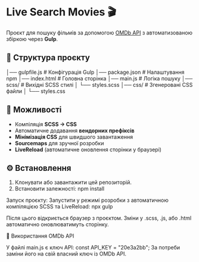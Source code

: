 # Live Search Movies 🎬

Проєкт для пошуку фільмів за допомогою [OMDb API](https://www.omdbapi.com/) з автоматизованою збіркою через **Gulp**.

## 📂 Структура проєкту
│── gulpfile.js # Конфігурація Gulp
│── package.json # Налаштування npm
│── index.html # Головна сторінка
│── main.js # Логіка пошуку
│── scss/ # Вихідні SCSS стилі
│ └── styles.scss
│── css/ # Згенеровані CSS файли
│ └── styles.css

## 🚀 Можливості
- Компіляція **SCSS → CSS**
- Автоматичне додавання **вендорних префіксів**
- **Мінімізація CSS** для швидшого завантаження
- **Sourcemaps** для зручної розробки
- **LiveReload** (автоматичне оновлення сторінки у браузері)


## ⚙️ Встановлення
1. Клонувати або завантажити цей репозиторій.
2. Встановити залежності:
   npm install

   
Запуск проєкту:
Запустити у режимі розробки з автоматичною компіляцією SCSS та LiveReload:
   npx gulp

Після цього відкриється браузер з проєктом.
Зміни у .scss, .js, або .html автоматично оновлюватимуть сторінку.

📌 Використання OMDb API

У файлі main.js є ключ API:  const API_KEY = "20e3a2bb";
За потреби заміни його на свій власний ключ із OMDb API.
